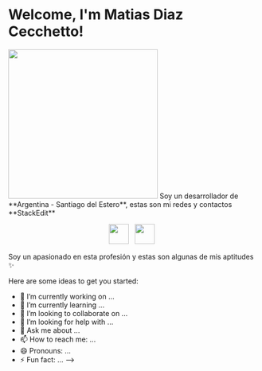 # Welcome, I'm Matias Diaz Cecchetto!
<img src="https://media.giphy.com/media/liRTgRfK9XljrH2EFt/giphy.gif" width="300">
Soy un desarrollador de **Argentina - Santiago del Estero**, estas son mi redes y contactos  **StackEdit**
<p align="center">
  <a href="https://www.linkedin.com/in/matias-diaz-cecchetto-73887a228/" target="_blank"><img src="https://img.icons8.com/color/48/000000/linkedin.png" width="40" /></a>&nbsp;&nbsp;
  <a href="https://github.com/matiasdiaz10" target="_blank"><img src="https://img.icons8.com/fluency/48/000000/github.png" width="40" /></a>&nbsp;&nbsp;
</p>

Soy un apasionado en esta profesión y estas son algunas de mis aptitudes ✨





Here are some ideas to get you started:

- 🔭 I’m currently working on ...
- 🌱 I’m currently learning ...
- 👯 I’m looking to collaborate on ...
- 🤔 I’m looking for help with ...
- 💬 Ask me about ...
- 📫 How to reach me: ...
- 😄 Pronouns: ...
- ⚡ Fun fact: ...
-->
